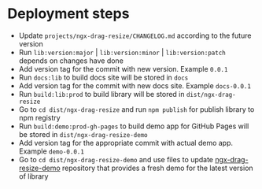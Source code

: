 # Deployment steps

 - Update `projects/ngx-drag-resize/CHANGELOG.md` according to the future version
 - Run `lib:version:major` | `lib:version:minor` | `lib:version:patch` depends on changes have done
 - Add version tag for the commit with new version. Example `0.0.1`
 - Run `docs:lib` to build docs site will be stored in `docs`
 - Add version tag for the commit with new docs site. Example `docs-0.0.1`
 - Run `build:lib:prod` to build library will be stored in `dist/ngx-drag-resize`
 - Go to `cd dist/ngx-drag-resize` and run `npm publish` for publish library to npm registry
 - Run `build:demo:prod-gh-pages` to build demo app for GitHub Pages will be stored in `dist/ngx-drag-resize-demo`
 - Add version tag for the appropriate commit with actual demo app. Example `demo-0.0.1`  
 - Go to `cd dist/ngx-drag-resize-demo` and use files to update [ngx-drag-resize-demo](https://github.com/dmytro-parfenov/ngx-drag-resize-demo) repository that provides a fresh demo for the latest version of library 

